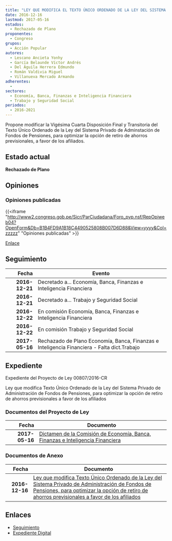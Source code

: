 ```yaml
---
title: "LEY QUE MODIFICA EL TEXTO ÚNICO ORDENADO DE LA LEY DEL SISTEMA PRIVADO DE ADMINISTRACIÓN DE FONDOS DE PENSIONES PARA OPTIMIZAR LA OPCIÓN DE RETIRO DE AHORROS PREVISIONALES A FAVOR DE LOS AFILIADOS"
date: 2016-12-16
lastmod: 2017-05-16
estados: 
  - Rechazado de Plano
proponentes: 
  - Congreso
grupos: 
  - Acción Popular
autores: 
  - Lescano Ancieta Yonhy
  - García Belaunde Víctor Andrés
  - Del Águila Herrera Edmundo
  - Román Valdivia Miguel
  - Villanueva Mercado Armando
adherentes: 
  - 
sectores: 
  - Economía, Banca, Finanzas e Inteligencia Financiera
  - Trabajo y Seguridad Social
periodos: 
  - 2016-2021
---
```


Propone modificar la Vigésima Cuarta Disposición Final y Transitoria del Texto Único Ordenado de la Ley del Sistema Privado de Adminstación de Fondos de Pensiones, para optimizar la opción de retiro de ahorros previsionales, a favor de los afiliados.


## Estado actual

**Rechazado de Plano**

## Opiniones

### Opiniones publicadas

{{<iframe "http://www2.congreso.gob.pe/Sicr/ParCiudadana/Foro_pvp.nsf/RepOpiweb04?OpenForm&Db=B1B4FD9A1B18C4490525808B007D6D88&View=yyyy&Col=zzzzz" "Opiniones publicadas" >}}

[Enlace](http://www2.congreso.gob.pe/Sicr/ParCiudadana/Foro_pvp.nsf/RepOpiweb04?OpenForm&Db=B1B4FD9A1B18C4490525808B007D6D88&View=yyyy&Col=zzzzz)

## Seguimiento

| Fecha | Evento |
|------:|--------|
| **2016-12-21** | Decretado a... Economía, Banca, Finanzas e Inteligencia Financiera|
| **2016-12-21** | Decretado a... Trabajo y Seguridad Social|
| **2016-12-22** | En comisión Economía, Banca, Finanzas e Inteligencia Financiera|
| **2016-12-22** | En comisión Trabajo y Seguridad Social|
| **2017-05-16** | Rechazado de Plano Economía, Banca, Finanzas e Inteligencia Financiera - Falta dict.Trabajo|


## Expediente

Expediente del Proyecto de Ley 00807/2016-CR

Ley que modifica Texto Único Ordenado de la Ley del Sistema Privado de Administración de Fondos de Pensiones, para optimizar la opción de retiro de ahorros previsionales a favor de los afiliados


### Documentos del Proyecto de Ley

| Fecha | Documento |
|------:|--------|
| **2017-05-16** | [Dictamen de la Comisión de Economía, Banca, Finanzas e Inteligencia Financiera](http://www.leyes.congreso.gob.pe/Documentos/2016_2021/Dictamenes/Proyectos_de_Ley/00807DC09MAY20170516.pdf) |

### Documentos de Anexo

| Fecha | Documento |
|------:|--------|
| **2016-12-16** | [Ley que modifica Texto Único Ordenado de la Ley del Sistema Privado de Administración de Fondos de Pensiones, para optimizar la opción de retiro de ahorros previsionales a favor de los afiliados](http://www.leyes.congreso.gob.pe/Documentos/2016_2021/Proyectos_de_Ley_y_de_Resoluciones_Legislativas/PL0080720161216..pdf) |

## Enlaces 

- [Seguimiento](http://www2.congreso.gob.pe/Sicr/TraDocEstProc/CLProLey2016.nsf/f7fff46988ca05b1052578e100829cc7/40b1a0a00fd5d6230525808e0056835a?OpenDocument)
- [Expediente Digital](http://www2.congreso.gob.pehttp://www2.congreso.gob.pe/Sicr/TraDocEstProc/CLProLey2016.nsf/f7fff46988ca05b1052578e100829cc7/40b1a0a00fd5d6230525808e0056835a?OpenDocument&Click=05257FB7005EB655.eb71d0cf91d8294e05256cdf006b5706/$Body/0.1C6C)
